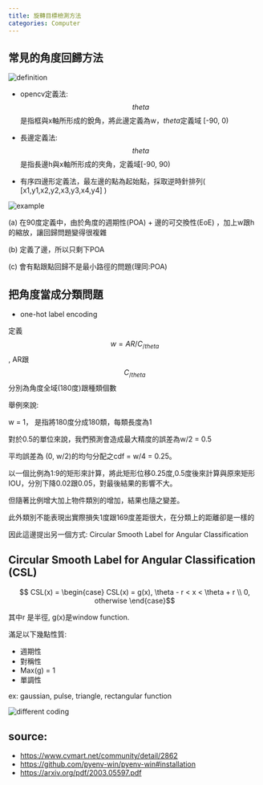 ```yaml
---
title: 旋轉目標檢測方法
categories: Computer
---
```



## 常見的角度回歸方法


![definition](/assets/img/ratate_bounding_box_fig1.PNG)

- opencv定義法: $$theta$$ 是指框與x軸所形成的銳角，將此邊定義為w，$theta$定義域 [-90, 0)

- 長邊定義法: $$theta$$是指長邊h與x軸所形成的夾角，定義域[-90, 90)

- 有序四邊形定義法，最左邊的點為起始點，採取逆時針排列( [x1,y1,x2,y2,x3,y3,x4,y4] )

![example](/assets/img/ratate_bounding_box_fig2.PNG)

(a) 在90度定義中，由於角度的週期性(POA) + 邊的可交換性(EoE) ，加上w跟h的縮放，讓回歸問題變得很複雜

(b) 定義了邊，所以只剩下POA

(c) 會有點跟點回歸不是最小路徑的問題(理同:POA)


## 把角度當成分類問題

- one-hot label encoding

定義$$w = AR/C_{/theta}$$, AR跟$$C_{/theta}$$分別為角度全域(180度)跟種類個數

舉例來說: 

w = 1， 是指將180度分成180類，每類長度為1

對於0.5的單位來說，我們預測會造成最大精度的誤差為w/2 = 0.5

平均誤差為 (0, w/2)的均勻分配之cdf = w/4 = 0.25。

以一個比例為1:9的矩形來計算，將此矩形位移0.25度,0.5度後來計算與原來矩形IOU，分別下降0.02跟0.05，對最後結果的影響不大。

但隨著比例增大加上物件類別的增加，結果也隨之變差。

此外類別不能表現出實際損失1度跟169度差距很大，在分類上的距離卻是一樣的


因此這邊提出另一個方式: Circular Smooth Label for Angular Classification

## Circular Smooth Label for Angular Classification (CSL)


$$ CSL(x) = \begin{case} CSL(x) = g(x), \theta - r < x < \theta + r \\ 0, otherwise  \end{case}$$
 

其中r 是半徑, g(x)是window function. 

滿足以下幾點性質:

- 週期性
- 對稱性
- Max(g) = 1
- 單調性

ex: gaussian, pulse, triangle, rectangular function


![different coding](/assets/img/ratate_bounding_box_fig4.PNG)

## source:
- https://www.cvmart.net/community/detail/2862
- https://github.com/pyenv-win/pyenv-win#installation
- https://arxiv.org/pdf/2003.05597.pdf


<script id="MathJax-script"  src="{{site.baseurl}}/js/math.js"></script>